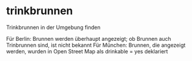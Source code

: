 trinkbrunnen
============

Trinkbrunnen in der Umgebung finden

Für Berlin: Brunnen werden überhaupt angezeigt; ob Brunnen auch Trinbrunnen sind, ist nicht bekannt
Für München: Brunnen, die angezeigt werden, wurden in Open Street Map als drinkable = yes deklariert
